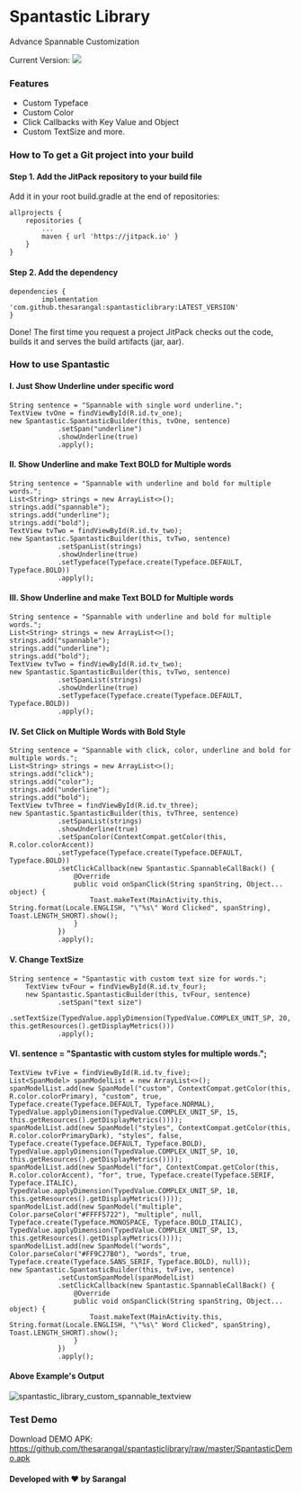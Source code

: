# Spantastic Library
Advance Spannable Customization

Current Version: [![](https://jitpack.io/v/thesarangal/spantasticlibrary.svg)](https://jitpack.io/#thesarangal/spantasticlibrary)


### Features

- Custom Typeface
- Custom Color
- Click Callbacks with Key Value and Object
- Custom TextSize
and more.

### How to To get a Git project into your build

#### Step 1. Add the JitPack repository to your build file

Add it in your root build.gradle at the end of repositories:

	allprojects {
		repositories {
			...
			maven { url 'https://jitpack.io' }
		}
	}

#### Step 2. Add the dependency

	dependencies {
	        implementation 'com.github.thesarangal:spantasticlibrary:LATEST_VERSION'
	}

Done! The first time you request a project JitPack checks out the code, builds it and serves the build artifacts (jar, aar).

### How to use Spantastic
#### I. Just Show Underline under specific word

	String sentence = "Spannable with single word underline.";
	TextView tvOne = findViewById(R.id.tv_one);
	new Spantastic.SpantasticBuilder(this, tvOne, sentence)
                .setSpan("underline")
                .showUnderline(true)
                .apply();
		
#### II. Show Underline and make Text BOLD for Multiple words

	String sentence = "Spannable with underline and bold for multiple words.";
	List<String> strings = new ArrayList<>();
	strings.add("spannable");
	strings.add("underline");
	strings.add("bold");
	TextView tvTwo = findViewById(R.id.tv_two);
	new Spantastic.SpantasticBuilder(this, tvTwo, sentence)
                .setSpanList(strings)
                .showUnderline(true)
                .setTypeface(Typeface.create(Typeface.DEFAULT, Typeface.BOLD))
                .apply();

#### III. Show Underline and make Text BOLD for Multiple words

	String sentence = "Spannable with underline and bold for multiple words.";
	List<String> strings = new ArrayList<>();
	strings.add("spannable");
	strings.add("underline");
	strings.add("bold");
	TextView tvTwo = findViewById(R.id.tv_two);
	new Spantastic.SpantasticBuilder(this, tvTwo, sentence)
                .setSpanList(strings)
                .showUnderline(true)
                .setTypeface(Typeface.create(Typeface.DEFAULT, Typeface.BOLD))
                .apply();
		
#### IV. Set Click on Multiple Words with Bold Style

	String sentence = "Spannable with click, color, underline and bold for multiple words.";
	List<String> strings = new ArrayList<>();
	strings.add("click");
	strings.add("color");
	strings.add("underline");
	strings.add("bold");
	TextView tvThree = findViewById(R.id.tv_three);
	new Spantastic.SpantasticBuilder(this, tvThree, sentence)
                .setSpanList(strings)
                .showUnderline(true)
                .setSpanColor(ContextCompat.getColor(this, R.color.colorAccent))
                .setTypeface(Typeface.create(Typeface.DEFAULT, Typeface.BOLD))
                .setClickCallback(new Spantastic.SpannableCallBack() {
                    @Override
                    public void onSpanClick(String spanString, Object... object) {
                        Toast.makeText(MainActivity.this, String.format(Locale.ENGLISH, "\"%s\" Word Clicked", spanString), Toast.LENGTH_SHORT).show();
                    }
                })
                .apply();
		
#### V. Change TextSize

	String sentence = "Spantastic with custom text size for words.";
        TextView tvFour = findViewById(R.id.tv_four);
        new Spantastic.SpantasticBuilder(this, tvFour, sentence)
                .setSpan("text size")
                .setTextSize(TypedValue.applyDimension(TypedValue.COMPLEX_UNIT_SP, 20, this.getResources().getDisplayMetrics()))
                .apply();
		
#### VI. sentence = "Spantastic with custom styles for multiple words.";

	TextView tvFive = findViewById(R.id.tv_five);
	List<SpanModel> spanModelList = new ArrayList<>();
	spanModelList.add(new SpanModel("custom", ContextCompat.getColor(this, R.color.colorPrimary), "custom", true, Typeface.create(Typeface.DEFAULT, Typeface.NORMAL), TypedValue.applyDimension(TypedValue.COMPLEX_UNIT_SP, 15, this.getResources().getDisplayMetrics())));
	spanModelList.add(new SpanModel("styles", ContextCompat.getColor(this, R.color.colorPrimaryDark), "styles", false, Typeface.create(Typeface.DEFAULT, Typeface.BOLD), TypedValue.applyDimension(TypedValue.COMPLEX_UNIT_SP, 10, this.getResources().getDisplayMetrics())));
	spanModelList.add(new SpanModel("for", ContextCompat.getColor(this, R.color.colorAccent), "for", true, Typeface.create(Typeface.SERIF, Typeface.ITALIC), TypedValue.applyDimension(TypedValue.COMPLEX_UNIT_SP, 18, this.getResources().getDisplayMetrics())));
	spanModelList.add(new SpanModel("multiple", Color.parseColor("#FFFF5722"), "multiple", null, Typeface.create(Typeface.MONOSPACE, Typeface.BOLD_ITALIC), TypedValue.applyDimension(TypedValue.COMPLEX_UNIT_SP, 13, this.getResources().getDisplayMetrics())));
	spanModelList.add(new SpanModel("words", Color.parseColor("#FF9C27B0"), "words", true, Typeface.create(Typeface.SANS_SERIF, Typeface.BOLD), null));
	new Spantastic.SpantasticBuilder(this, tvFive, sentence)
                .setCustomSpanModel(spanModelList)
                .setClickCallback(new Spantastic.SpannableCallBack() {
                    @Override
                    public void onSpanClick(String spanString, Object... object) {
                        Toast.makeText(MainActivity.this, String.format(Locale.ENGLISH, "\"%s\" Word Clicked", spanString), Toast.LENGTH_SHORT).show();
                    }
                })
                .apply();

#### Above Example's Output

![spantastic_library_custom_spannable_textview](https://user-images.githubusercontent.com/46309117/95648356-09f0b500-0af4-11eb-8f85-e719b3c340e9.png)

### Test Demo

Download DEMO APK: https://github.com/thesarangal/spantasticlibrary/raw/master/SpantasticDemo.apk




#### Developed with ❤ by Sarangal
